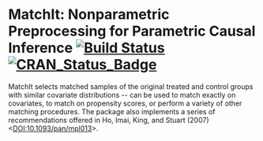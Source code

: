 # MatchIt: Nonparametric Preprocessing for Parametric Causal Inference [![Build Status](https://travis-ci.org/kosukeimai/MatchIt.svg?branch=master)](https://travis-ci.org/kosukeimai/MatchIt)  [![CRAN_Status_Badge](http://www.r-pkg.org/badges/version/MatchIt)](https://cran.r-project.org/package=MatchIt)

MatchIt selects matched samples of the original treated and control groups with similar covariate distributions -- can be used to match exactly on covariates, to match on propensity scores, or perform a variety of other matching procedures.  The package also implements a series of recommendations offered in Ho, Imai, King, and Stuart (2007) <[DOI:10.1093/pan/mpl013](https://doi.org/10.1093/pan/mpl013)>.
